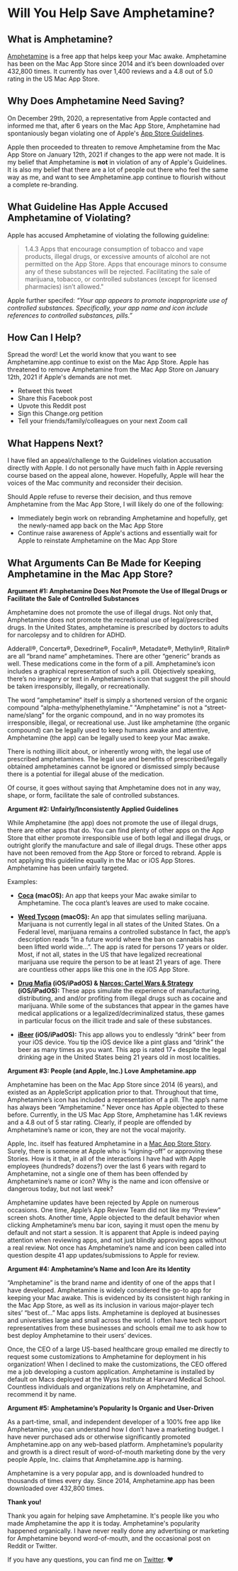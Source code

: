 # Will You Help Save Amphetamine?


## What is Amphetamine?
[Amphetamine](https://apps.apple.com/app/amphetamine/id937984704?mt=12) is a free app that helps keep your Mac awake. Amphetamine has been on the Mac App Store since 2014 and it’s been downloaded over 432,800 times. It currently has over 1,400 reviews and a 4.8 out of 5.0 rating in the US Mac App Store.


## Why Does Amphetamine Need Saving?
On December 29th, 2020, a representative from Apple contacted and informed me that, after 6 years on the Mac App Store, Amphetamine had spontaniously began violating one of Apple's [App Store Guidelines](https://developer.apple.com/app-store/review/guidelines/#safety). 

Apple then proceeded to threaten to remove Amphetamine from the Mac App Store on January 12th, 2021 if changes to the app were not made. It is my belief that Amphetamine is **not** in violation of any of Apple's Guidelines. It is also my belief that there are a lot of people out there who feel the same way as me, and want to see Amphetamine.app continue to flourish without a complete re-branding.


## What Guideline Has Apple Accused Amphetamine of Violating?
Apple has accused Amphetamine of violating the following guideline:
  
> 1.4.3 Apps that encourage consumption of tobacco and vape products, illegal drugs, or excessive amounts of alcohol are not permitted on the App Store. Apps that encourage minors to consume any of these substances will be rejected. Facilitating the sale of marijuana, tobacco, or controlled substances (except for licensed pharmacies) isn’t allowed."

Apple further specifed:
*“Your app appears to promote inappropriate use of controlled substances. Specifically, your app name and icon include references to controlled substances, pills.”*


## How Can I Help?
Spread the word! Let the world know that you want to see Amphetamine.app continue to exist on the Mac App Store. Apple has threatened to remove Amphetamine from the Mac App Store on January 12th, 2021 if Apple's demands are not met.

* Retweet this tweet
* Share this Facebook post
* Upvote this Reddit post
* Sign this Change.org petition
* Tell your friends/family/colleagues on your next Zoom call


## What Happens Next?
I have filed an appeal/challenge to the Guidelines violation accusation directly with Apple. I do not personally have much faith in Apple reversing course based on the appeal alone, however. Hopefully, Apple will hear the voices of the Mac community and reconsider their decision.

Should Apple refuse to reverse their decision, and thus remove Amphetamine from the Mac App Store, I will likely do one of the following:
* Immediately begin work on rebranding Amphetamine and hopefully, get the newly-named app back on the Mac App Store
* Continue raise awareness of Apple's actions and essentially wait for Apple to reinstate Amphetamine on the Mac App Store


## What Arguments Can Be Made for Keeping Amphetamine in the Mac App Store?

**Argument #1: 
Amphetamine Does Not Promote the Use of Illegal Drugs or Facilitate the Sale of Controlled Substances**

Amphetamine does not promote the use of illegal drugs. Not only that, Amphetamine does not promote the recreational use of legal/prescribed drugs. In the United States, amphetamine is prescribed by doctors to adults for narcolepsy and to children for ADHD. 

Adderall®, Concerta®, Dexedrine®, Focalin®, Metadate®, Methylin®, Ritalin® are all “brand name” amphetamines. There are other  “generic” brands as well. These medications come in the form of a pill. Amphetamine’s icon includes a graphical representation of such a pill. Objectively speaking, there’s no imagery or text in Amphetamine’s icon that suggest the pill should be taken irresponsibly, illegally, or recreationally. 

The word “amphetamine” itself is simply a shortened version of the organic compound “alpha-methylphenethylamine.” "Amphetamine” is not a “street-name/slang” for the organic compound, and in no way promotes its irresponsible, illegal, or recreational use. Just like amphetamine (the organic compound) can be legally used to keep humans awake and attentive, Amphetamine (the app) can be legally used to keep your Mac awake.  

There is nothing illicit about, or inherently wrong with, the legal use of prescribed amphetamines. The legal use and benefits of prescribed/legally obtained amphetamines cannot be ignored or dismissed simply because there is a potential for illegal abuse of the medication.

Of course, it goes without saying that Amphetamine does not in any way, shape, or form, facilitate the sale of controlled substances.



**Argument #2: 
Unfairly/Inconsistently Applied Guidelines**

While Amphetamine (the app) does not promote the use of illegal drugs, there are other apps that do. You can find plenty of other apps on the App Store that either promote irresponsible use of both legal and illegal drugs, or outright glorify the manufacture and sale of illegal drugs. These other apps have not been removed from the App Store or forced to rebrand. Apple is not applying this guideline equally in the Mac or iOS App Stores. Amphetamine has been unfairly targeted. 

Examples:

* **[Coca](https://apps.apple.com/us/app/coca/id1000808993?mt=12) (macOS):** An app that keeps your Mac awake similar to Amphetamine. The coca plant’s leaves are used to make cocaine. 

* **[Weed Tycoon](https://apps.apple.com/us/app/weed-tycoon-the-ultimate-marijuana-sim-cannabis-game/id789807894?mt=12) (macOS):** An app that simulates selling marijuana. Marijuana is not currently legal in all states of the United States. On a Federal level, marijuana remains a controlled substance  In fact, the app’s description reads “In a future world where the ban on cannabis has been lifted world wide…”. The app is rated for persons 17 years or older. Most, if not all, states in the US that have legalized recreational marijuana use require the person to be at least 21 years of age. There are countless other apps like this one in the iOS App Store.

* **[Drug Mafia](https://apps.apple.com/us/app/drug-mafia-weed-pawn-shop/id1523500596) (iOS/iPadOS) & [Narcos: Cartel Wars & Strategy](https://apps.apple.com/us/app/narcos-cartel-wars-strategy/id1143052259) (iOS/iPadOS):** These apps simulate the experience of manufacturing, distributing, and and/or profiting from illegal drugs such as cocaine and marijuana. While some of the substances that appear in the games have medical applications or a legalized/decriminalized status, these games in particular focus on the illicit trade and sale of these substances.

* **[iBeer](https://apps.apple.com/us/app/ibeer-drink-from-your-phone/id475905823) (iOS/iPadOS):** This app allows you to endlessly “drink” beer from your iOS device. You tip the iOS device like a pint glass and “drink” the beer as many times as you want. This app is rated 17+ despite the legal drinking age in the United States being 21 years old in most localities.


**Argument #3: 
People (and Apple, Inc.) Love Amphetamine.app**

Amphetamine has been on the Mac App Store since 2014 (6 years), and existed as an AppleScript application prior to that. Throughout that time, Amphetamine’s icon has included a representation of a pill. The app’s name has always been “Amphetamine.” Never once has Apple objected to these before. Currently, in the US Mac App Store, Amphetamine has 1.4K reviews and a 4.8 out of 5 star rating. Clearly, if people are offended by Amphetamine’s name or icon, they are not the vocal majority.

Apple, Inc. itself has featured Amphetamine in a [Mac App Store Story](https://apps.apple.com/us/story/id1470456860). Surely, there is someone at Apple who is “signing-off” or approving these Stories. How is it that, in all of the interactions I have had with Apple employees (hundreds? dozens?) over the last 6 years with regard to Amphetamine, not a single one of them has been offended by Amphetamine’s name or icon? Why is the name and icon offensive or dangerous today, but not last week?

Amphetamine updates have been rejected by Apple on numerous occasions. One time, Apple’s App Review Team did not like my “Preview” screen shots. Another time, Apple objected to the default behavior when clicking Amphetamine’s menu bar icon, saying it must open the menu by default and not start a session. It is apparent that Apple is indeed paying attention when reviewing apps, and not just blindly approving apps without a real review. Not once has Amphetamine’s name and icon been called into question despite 41 app updates/submissions to Apple for review.


**Argument #4: Amphetamine’s Name and Icon Are its Identity**

“Amphetamine” is the brand name and identity of one of the apps that I have developed. Amphetamine is widely considered the go-to app for keeping your Mac awake. This is evidenced by its consistent high ranking in the Mac App Store, as well as its inclusion in various major-player tech sites’ “best of…” Mac apps lists. Amphetamine is deployed at businesses and universities large and small across the world. I often have tech support representatives from these businesses and schools email me to ask how to best deploy Amphetamine to their users’ devices. 

Once, the CEO of a large US-based healthcare group emailed me directly to request some customizations to Amphetamine for deployment in his organization! When I declined to make the customizations, the CEO offered me a job developing a custom application. Amphetamine is installed by default on Macs deployed at the Wyss Institute at Harvard Medical School. Countless individuals and organizations rely on Amphetamine, and recommend it by name.


**Argument #5: Amphetamine’s Popularity Is Organic and User-Driven**

As a part-time, small, and independent developer of a 100% free app like Amphetamine, you can understand how I don’t have a marketing budget. I have never purchased ads or otherwise significantly promoted Amphetamine.app on any web-based platform. Amphetamine’s popularity and growth is a direct result of word-of-mouth marketing done by the very people Apple, Inc. claims that Amphetamine.app is harming. 

Amphetamine is a very popular app, and is downloaded hundred to thousands of times every day. Since 2014, Amphetamine.app has been downloaded over 432,800 times.


**Thank you!**

Thank you again for helping save Amphetamine. It's people like you who made Amphetamine the app it is today. Amphetamine's popularity happened organically. I have never really done any advertising or marketing for Amphetamine beyond word-of-mouth, and the occasional post on Reddit or Twitter.

If you have any questions, you can find me on [Twitter](https://twitter.com/x74353). ❤️

